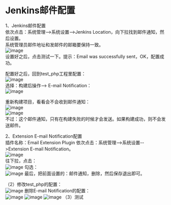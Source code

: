 Jenkins邮件配置  
==============
1、Jenkins邮件配置  
依次点击：系统管理-->系统设置-->Jenkins Location，向下拉找到邮件通知，然后设置。  
系统管理员邮件地址和发邮件的邮箱要保持一致。  
![image](https://github.com/mykubernetes/linux-install/blob/master/image/jenkins18.jpg)  
设置好之后，点击测试一下。提示：Email was successfully sent，OK，配置成功。  

配置好之后，回到test_php工程里配置：  
![image](https://github.com/mykubernetes/linux-install/blob/master/image/jenkins19.jpg)  
选择：构建后操作--> E-mail  Notification：  
![image](https://github.com/mykubernetes/linux-install/blob/master/image/jenkins20.jpg)

重新构建项目，看看会不会收到邮件通知：  
![image](https://github.com/mykubernetes/linux-install/blob/master/image/jenkins21.jpg)  
![image](https://github.com/mykubernetes/linux-install/blob/master/image/jenkins22.jpg)  
不过：这个邮件通知，只有在构建失败的时候才会发送。如果构建成功，则不会发送邮件。  


2、Extension E-mail Notification配置  
插件名称：Email Extension Plugin
依次点击：系统管理-->系统设置-->Extension E-mail Notification。  
![image](https://github.com/mykubernetes/linux-install/blob/master/image/jenkins23.jpg)  
往下拉，点击：  
![image](https://github.com/mykubernetes/linux-install/blob/master/image/jenkins24.jpg)
勾选：  
![image](https://github.com/mykubernetes/linux-install/blob/master/image/jenkins25.jpg)
最后，把前面设置的：邮件通知，删除，然后保存退出即可。  

（2）修改test_php的配置：  
![image](https://github.com/mykubernetes/linux-install/blob/master/image/jenkins26.jpg)
删除E-mail Notification的配置：  
![image](https://github.com/mykubernetes/linux-install/blob/master/image/jenkins27.jpg)
![image](https://github.com/mykubernetes/linux-install/blob/master/image/jenkins28.jpg)
![image](https://github.com/mykubernetes/linux-install/blob/master/image/jenkins29.jpg)
（3）测试  

